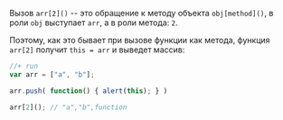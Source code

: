 Вызов `arr[2]()` -- это обращение к методу объекта `obj[method]()`, в роли `obj` выступает `arr`, а в роли метода: `2`. 

Поэтому, как это бывает при вызове функции как метода, функция `arr[2]` получит `this = arr` и выведет массив:

```js
//+ run
var arr = ["a", "b"];

arr.push( function() { alert(this); } )

arr[2](); // "a","b",function
```

